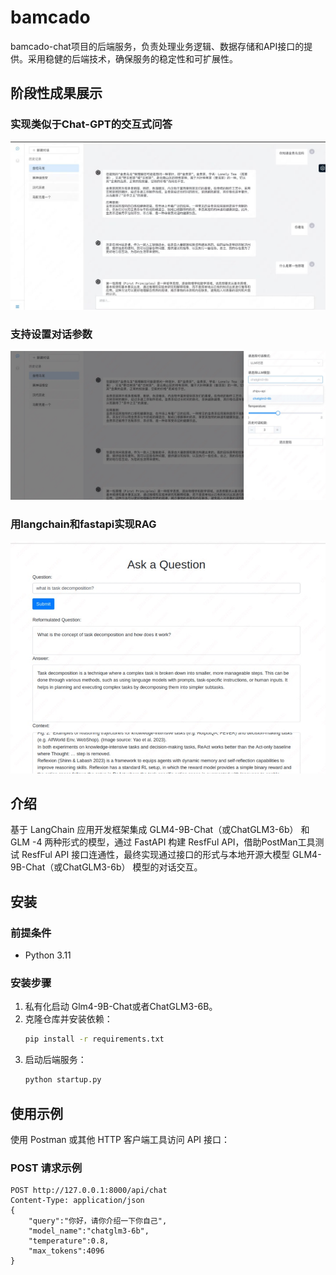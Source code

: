 # bamcado

bamcado-chat项目的后端服务，负责处理业务逻辑、数据存储和API接口的提供。采用稳健的后端技术，确保服务的稳定性和可扩展性。

## 阶段性成果展示

### 实现类似于Chat-GPT的交互式问答
![实现类似于Chat-GPT的交互式问答](./imgs/ChatGPT-ui.jpg)

### 支持设置对话参数
![ui界面设置对话参数](./imgs/ui-settins.jpg)

### 用langchain和fastapi实现RAG
![langchain和fastapi实现RAG](./imgs/rag_langchain_fastapi.jpg)

## 介绍

基于 LangChain 应用开发框架集成 GLM4-9B-Chat（或ChatGLM3-6b） 和GLM -4 两种形式的模型，通过 FastAPI 构建 ResfFul API，借助PostMan工具测试 ResfFul API 接口连通性，最终实现通过接口的形式与本地开源大模型 GLM4-9B-Chat（或ChatGLM3-6b） 模型的对话交互。

## 安装

### 前提条件



- Python 3.11

### 安装步骤

1. 私有化启动 Glm4-9B-Chat或者ChatGLM3-6B。
2. 克隆仓库并安装依赖：
    ```bash
    pip install -r requirements.txt
    ```
3. 启动后端服务：
    ```bash
    python startup.py
    ```

## 使用示例

使用 Postman 或其他 HTTP 客户端工具访问 API 接口：

### POST 请求示例

```http
POST http://127.0.0.1:8000/api/chat
Content-Type: application/json
{
    "query":"你好，请你介绍一下你自己",
    "model_name":"chatglm3-6b",
    "temperature":0.8,
    "max_tokens":4096
}
```

